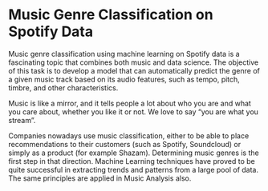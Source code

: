 <h1>Music Genre Classification on Spotify Data</h1>

Music genre classification using machine learning on Spotify data is a fascinating topic that combines both music and data science. The objective of this task is to develop a model that can automatically predict the genre of a given music track based on its audio features, such as tempo, pitch, timbre, and other characteristics.

Music is like a mirror, and it tells people a lot about who you are and what you care about, whether you like it or not. We love to say “you are what you stream”.

Companies nowadays use music classification, either to be able to place recommendations to their customers (such as Spotify, Soundcloud) or simply as a product (for example Shazam). Determining music genres is the first step in that direction. Machine Learning techniques have proved to be quite successful in extracting trends and patterns from a large pool of data. The same principles are applied in Music Analysis also.
